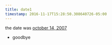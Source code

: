 ```yaml
---
title: date1
timestamp: 2016-11-17T15:28:50.308640726-05:00
---
```


the date was [october 14, 2007](time/date)
* goodbye
